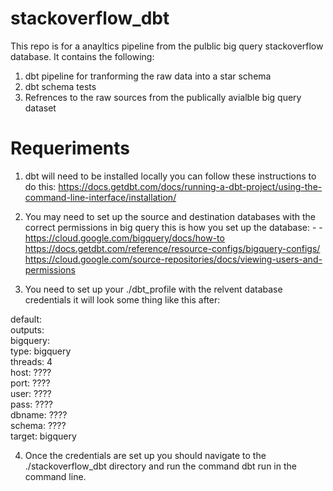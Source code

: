 # stackoverflow_dbt

This repo is for a anayltics pipeline from the pulblic big query stackoverflow database. It contains the following:
1. dbt pipeline for tranforming the raw data into a star schema
2. dbt schema tests
3. Refrences to the raw sources from the publically avialble big query dataset 

# Requeriments
1. dbt will need to be installed locally you can follow these instructions to do this: https://docs.getdbt.com/docs/running-a-dbt-project/using-the-command-line-interface/installation/

2. You may need to set up the source and destination databases with the correct permissions in big query this is how you set up the database: - - https://cloud.google.com/bigquery/docs/how-to
https://docs.getdbt.com/reference/resource-configs/bigquery-configs/
https://cloud.google.com/source-repositories/docs/viewing-users-and-permissions

3. You need to set up your ./dbt_profile with the relvent database credentials it will look some thing like this after:

default:\
  outputs:\
   bigquery:\
    type: bigquery\
     threads: 4\
     host: ????\
     port: ????\
     user: ????\
     pass: ????\
     dbname: ????\
     schema: ????\
   target: bigquery
   
 4. Once the credentials are set up you should navigate to the ./stackoverflow_dbt directory and run the command dbt run in the command line.
 
